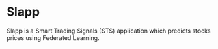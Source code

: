 
# Slapp

Slapp is a Smart Trading Signals (STS) application which predicts stocks prices using Federated Learning.
